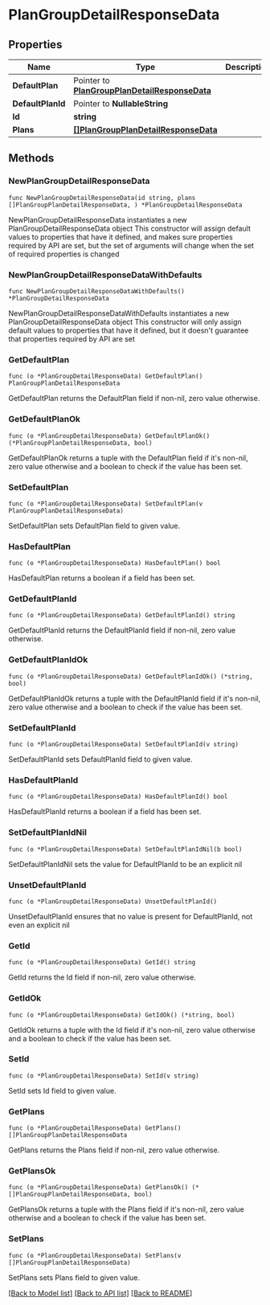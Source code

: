 # PlanGroupDetailResponseData

## Properties

Name | Type | Description | Notes
------------ | ------------- | ------------- | -------------
**DefaultPlan** | Pointer to [**PlanGroupPlanDetailResponseData**](PlanGroupPlanDetailResponseData.md) |  | [optional] 
**DefaultPlanId** | Pointer to **NullableString** |  | [optional] 
**Id** | **string** |  | 
**Plans** | [**[]PlanGroupPlanDetailResponseData**](PlanGroupPlanDetailResponseData.md) |  | 

## Methods

### NewPlanGroupDetailResponseData

`func NewPlanGroupDetailResponseData(id string, plans []PlanGroupPlanDetailResponseData, ) *PlanGroupDetailResponseData`

NewPlanGroupDetailResponseData instantiates a new PlanGroupDetailResponseData object
This constructor will assign default values to properties that have it defined,
and makes sure properties required by API are set, but the set of arguments
will change when the set of required properties is changed

### NewPlanGroupDetailResponseDataWithDefaults

`func NewPlanGroupDetailResponseDataWithDefaults() *PlanGroupDetailResponseData`

NewPlanGroupDetailResponseDataWithDefaults instantiates a new PlanGroupDetailResponseData object
This constructor will only assign default values to properties that have it defined,
but it doesn't guarantee that properties required by API are set

### GetDefaultPlan

`func (o *PlanGroupDetailResponseData) GetDefaultPlan() PlanGroupPlanDetailResponseData`

GetDefaultPlan returns the DefaultPlan field if non-nil, zero value otherwise.

### GetDefaultPlanOk

`func (o *PlanGroupDetailResponseData) GetDefaultPlanOk() (*PlanGroupPlanDetailResponseData, bool)`

GetDefaultPlanOk returns a tuple with the DefaultPlan field if it's non-nil, zero value otherwise
and a boolean to check if the value has been set.

### SetDefaultPlan

`func (o *PlanGroupDetailResponseData) SetDefaultPlan(v PlanGroupPlanDetailResponseData)`

SetDefaultPlan sets DefaultPlan field to given value.

### HasDefaultPlan

`func (o *PlanGroupDetailResponseData) HasDefaultPlan() bool`

HasDefaultPlan returns a boolean if a field has been set.

### GetDefaultPlanId

`func (o *PlanGroupDetailResponseData) GetDefaultPlanId() string`

GetDefaultPlanId returns the DefaultPlanId field if non-nil, zero value otherwise.

### GetDefaultPlanIdOk

`func (o *PlanGroupDetailResponseData) GetDefaultPlanIdOk() (*string, bool)`

GetDefaultPlanIdOk returns a tuple with the DefaultPlanId field if it's non-nil, zero value otherwise
and a boolean to check if the value has been set.

### SetDefaultPlanId

`func (o *PlanGroupDetailResponseData) SetDefaultPlanId(v string)`

SetDefaultPlanId sets DefaultPlanId field to given value.

### HasDefaultPlanId

`func (o *PlanGroupDetailResponseData) HasDefaultPlanId() bool`

HasDefaultPlanId returns a boolean if a field has been set.

### SetDefaultPlanIdNil

`func (o *PlanGroupDetailResponseData) SetDefaultPlanIdNil(b bool)`

 SetDefaultPlanIdNil sets the value for DefaultPlanId to be an explicit nil

### UnsetDefaultPlanId
`func (o *PlanGroupDetailResponseData) UnsetDefaultPlanId()`

UnsetDefaultPlanId ensures that no value is present for DefaultPlanId, not even an explicit nil
### GetId

`func (o *PlanGroupDetailResponseData) GetId() string`

GetId returns the Id field if non-nil, zero value otherwise.

### GetIdOk

`func (o *PlanGroupDetailResponseData) GetIdOk() (*string, bool)`

GetIdOk returns a tuple with the Id field if it's non-nil, zero value otherwise
and a boolean to check if the value has been set.

### SetId

`func (o *PlanGroupDetailResponseData) SetId(v string)`

SetId sets Id field to given value.


### GetPlans

`func (o *PlanGroupDetailResponseData) GetPlans() []PlanGroupPlanDetailResponseData`

GetPlans returns the Plans field if non-nil, zero value otherwise.

### GetPlansOk

`func (o *PlanGroupDetailResponseData) GetPlansOk() (*[]PlanGroupPlanDetailResponseData, bool)`

GetPlansOk returns a tuple with the Plans field if it's non-nil, zero value otherwise
and a boolean to check if the value has been set.

### SetPlans

`func (o *PlanGroupDetailResponseData) SetPlans(v []PlanGroupPlanDetailResponseData)`

SetPlans sets Plans field to given value.



[[Back to Model list]](../README.md#documentation-for-models) [[Back to API list]](../README.md#documentation-for-api-endpoints) [[Back to README]](../README.md)



